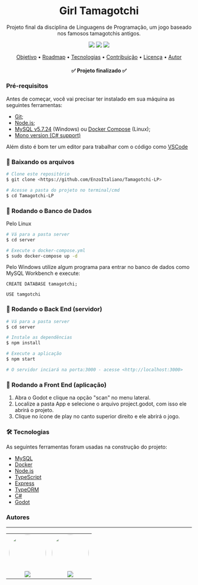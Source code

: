 <h1 align="center">Girl Tamagotchi</h1>
<p href="#descricao" align="center">Projeto final da disciplina de Linguagens de Programação, um jogo baseado nos famosos tamagotchis antigos.</p>

<div align="center">
  <img src="https://img.shields.io/badge/mysql-%2300f.svg?&style=for-the-badge&logo=mysql&logoColor=white">
  <img src="https://img.shields.io/badge/typescript-%23007ACC.svg?&style=for-the-badge&logo=typescript&logoColor=white">
  <img src="https://img.shields.io/badge/c%23-%23239120.svg?&style=for-the-badge&logo=c-sharp&logoColor=white">
</div>

<p align="center">
 <a href="#descricao">Objetivo</a> •
 <a href="#roadmap">Roadmap</a> • 
 <a href="#tecnologias">Tecnologias</a> • 
 <a href="#contribuicao">Contribuição</a> • 
 <a href="#licenc-a">Licença</a> • 
 <a href="#autor">Autor</a>
</p>

<h4 align="center"> 
  ✅  Projeto finalizado ✅
</h4>

### Pré-requisitos

Antes de começar, você vai precisar ter instalado em sua máquina as seguintes ferramentas:
- [Git](https://git-scm.com);
- [Node.js](https://nodejs.org/en/);
- [MySQL v5.7.24](https://downloads.mysql.com/archives/installer/) (Windows) ou [Docker Compose](https://docs.docker.com/compose/install/) (Linux);
- [Mono version (C# support)](https://godotengine.org/download)

Além disto é bom ter um editor para trabalhar com o código como [VSCode](https://code.visualstudio.com/)

### 🎲 Baixando os arquivos
```bash
# Clone este repositório
$ git clone <https://github.com/EnzoItaliano/Tamagotchi-LP>

# Acesse a pasta do projeto no terminal/cmd
$ cd Tamagotchi-LP
```
### 🎲 Rodando o Banco de Dados
Pelo Linux
```bash
# Vá para a pasta server
$ cd server

# Execute o docker-compose.yml
$ sudo docker-compose up -d
```
Pelo Windows utilize algum programa para entrar no banco de dados como MySQL Workbench e execute:
```mysql
CREATE DATABASE tamagotchi;

USE tamgotchi
```
### 🎲 Rodando o Back End (servidor)

```bash
# Vá para a pasta server
$ cd server

# Instale as dependências
$ npm install

# Execute a aplicação
$ npm start

# O servidor inciará na porta:3000 - acesse <http://localhost:3000>
```
### 🎲 Rodando a Front End (aplicação)

1. Abra o Godot e clique na opção "scan" no menu lateral.
2. Localize a pasta App e selecione o arquivo project.godot, com isso ele abrirá o projeto.
3. Clique no ícone de play no canto superior direito e ele abrirá o jogo.

### 🛠 Tecnologias

As seguintes ferramentas foram usadas na construção do projeto:

- [MySQL](https://dev.mysql.com)
- [Docker](https://www.docker.com)
- [Node.js](https://nodejs.org/en/)
- [TypeScript](https://www.typescriptlang.org/)
- [Express](https://expressjs.com/pt-br/)
- [TypeORM](https://typeorm.io/#/)
- [C#](https://docs.microsoft.com/pt-br/dotnet/csharp/)
- [Godot](https://godotengine.org)

### Autores
---
<table>
  <tr>
    <td align="center"><a href="https://www.linkedin.com/in/enzoitaliano/"><img style="border-radius: 50%;" src="https://avatars2.githubusercontent.com/u/45704031?v=4" width="100px;" alt=""/></a><br /><a href="https://www.linkedin.com/in/enzoitaliano/" title="Enzo Italiano"><img href="https://www.linkedin.com/in/enzoitaliano/" src="https://img.shields.io/badge/-EnzoItaliano-0077B5?style=flat&logo=Linkedin&logoColor=white&link=https://www.linkedin.com/in/enzoitaliano/"></a></td>
    <td align="center"><a href="https://www.linkedin.com/in/hmarcuzzo/"><img style="border-radius: 50%;" src="https://avatars2.githubusercontent.com/u/42159311?v=4" width="100px;" alt=""/></a><br /><a href="https://www.linkedin.com/in/hmarcuzzo/" title="Henrique Marcuzzo"><img href="https://www.linkedin.com/in/hmarcuzzo/" src="https://img.shields.io/badge/-HenriqueMarcuzzo-0077B5?style=flat&logo=Linkedin&logoColor=white&link=https://www.linkedin.com/in/hmarcuzzo/"></a></td>
  </tr>
</table>
